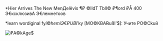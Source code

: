   *Hier Arrives The New MenДеlёvis ¶₽ ©IldT TblI© ₽¶ord ₽Å 400 Э€ксклюзивА Э€лемнетоoв
  
  *learn wordiginal fy$i©hemiЭ€ ₽UBI'$ky [MO©KBA℞ußI'$]: Учите РО©Ckuй


![₽A©kAge$](https://raw.githubusercontent.com/aibolem/bliButliggerCommunitbigA/gh-pages/images/20_111%C2%AEexport-2022-08-13%20152148.svg)
